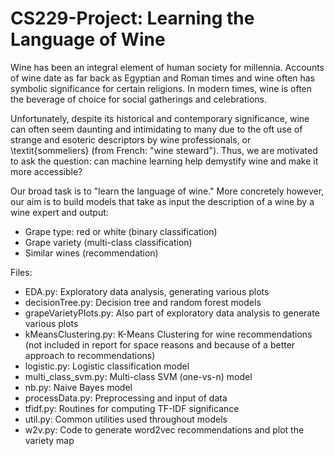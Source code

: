 # CS229-Project: Learning the Language of Wine

Wine has been an integral element of human society for millennia. Accounts of wine date as far back as Egyptian and Roman times and wine often has symbolic significance for certain religions. In modern times, wine is often the beverage of choice for social gatherings and celebrations.

Unfortunately, despite its historical and contemporary significance, wine can often seem daunting and intimidating to many due to the oft use of strange and esoteric descriptors by wine professionals, or \textit{sommeliers} (from French: "wine steward"). Thus, we are motivated to ask the question: can machine learning help demystify wine and make it more accessible?

Our broad task is to "learn the language of wine." More concretely however, our aim is to build models that take as input the description of a wine by a wine expert and output:
- Grape type: red or white (binary classification)
- Grape variety (multi-class classification)
- Similar wines (recommendation)

Files:
- EDA.py: Exploratory data analysis, generating various plots
- decisionTree.py: Decision tree and random forest models
- grapeVarietyPlots.py: Also part of exploratory data analysis to generate various plots
- kMeansClustering.py: K-Means Clustering for wine recommendations
  (not included in report for space reasons and because of a better approach to recommendations)
- logistic.py: Logistic classification model
- multi_class_svm.py: Multi-class SVM (one-vs-n) model
- nb.py: Naive Bayes model
- processData.py: Preprocessing and input of data
- tfidf.py: Routines for computing TF-IDF significance
- util.py: Common utilities used throughout models
- w2v.py: Code to generate word2vec recommendations and plot the variety map

